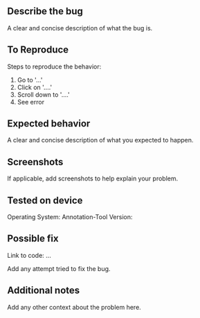 ## Describe the bug

A clear and concise description of what the bug is.

## To Reproduce

Steps to reproduce the behavior:
1. Go to '...'
2. Click on '....'
3. Scroll down to '....'
4. See error

## Expected behavior

A clear and concise description of what you expected to happen.

## Screenshots

If applicable, add screenshots to help explain your problem.

## Tested on device

Operating System:
Annotation-Tool Version:

## Possible fix

Link to code: ...

Add any attempt tried to fix the bug.

## Additional notes

Add any other context about the problem here.
